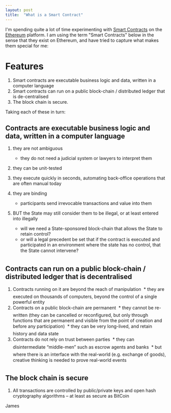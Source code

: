 ```yaml
---
layout: post
title:  "What is a Smart Contract"
---
```


I'm spending quite a lot of time experimenting with [Smart Contracts](https://en.wikipedia.org/wiki/Smart_contract) on the [Ethereum](https://www.ethereum.org/) platform. I am using the term "Smart Contracts" below in the sense that they exist on Ethereum, and have tried to capture what makes them special for me:

Features
========
1. Smart contracts are executable business logic and data, written in a computer language
2. Smart contracts can run on a public block-chain / distributed ledger that is de-centralised
3. The block chain is secure.
 
Taking each of these in turn:


Contracts are executable business logic and data, written in a computer language
--------------------------------------------------------------------------------
1. they are not ambiguous
   * they do not need a judicial system or lawyers to interpret them

2. they can be unit-tested

3. they execute quickly in seconds, automating back-office operations that are often manual today

4. they are binding
   * participants send irrevocable transactions and value into them
   
5. BUT the State may still consider them to be illegal, or at least entered into illegally
   * will we need a State-sponsored block-chain that allows the State to retain control?
   * or will a legal precedent be set that if the contract is executed and participated in an environment where the state has no control, that the State cannot intervene?


Contracts can run on a public block-chain / distributed ledger that is decentralised
--------------------------------------------------------------------------------
1. Contracts running on it are beyond the reach of manipulation
   * they are executed on thousands of computers, beyond the control of a single powerful entity
2. Contracts on a public block-chain are permanent
   * they cannot be re-written (they can be cancelled or reconfigured, but only through functions that are permanent and visible from the point of creation and before any participation)
   * they can be very long-lived, and retain history and data state
3. Contracts do not rely on trust between parties
   * they can disintermediate “middle-men” such as escrow agents and banks
   * but where there is an interface with the real-world (e.g. exchange of goods), creative thinking is needed to prove real-world events


The block chain is secure
--------------------------------------------------------------------------------
1. All transactions are controlled by public/private keys and open hash cryptography algorithms – at least as secure as BitCoin


James